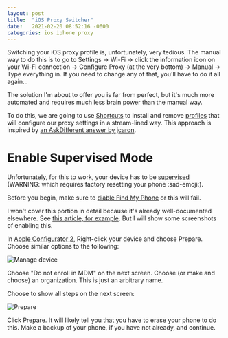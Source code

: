 ```yaml
---
layout: post
title:  "iOS Proxy Switcher"
date:   2021-02-20 08:52:16 -0600
categories: ios iphone proxy
---
```


Switching your iOS proxy profile is, unfortunately, very tedious. The manual way to do this is to go to Settings -> Wi-Fi -> click the information icon on your Wi-Fi connection -> Configure Proxy (at the very bottom) -> Manual -> Type everything in. If you need to change any of that, you'll have to do it all again...

The solution I'm about to offer you is far from perfect, but it's much more automated and requires much less brain power than the manual way.

To do this, we are going to use [Shortcuts](wiki-shortcuts) to install and remove [profiles](apple-docs-profile) that will configure our proxy settings in a stream-lined way. This approach is inspired by [an AskDifferent answer by jcaron](ask-different-answer).

# Enable Supervised Mode

Unfortunately, for this to work, your device has to be [supervised](apple-docs-supervised) (WARNING: which requires factory resetting your phone :sad-emoji:).

Before you begin, make sure to [diable Find My Phone](apple-docs-findmyphone) or this will fail.

I won't cover this portion in detail because it's already well-documented elsewhere. See [this article, for example](supervise-device). But I will show some screenshots of enabling this.

In [Apple Configurator 2](apple-configurator), Right-click your device and choose Prepare. Choose similar options to the following:

![Manage device]({{site.baseurl}}/images/manage_device.png)

Choose "Do not enroll in MDM" on the next screen. 
Choose (or make and choose) an organization. This is just an arbitrary name.

Choose to show all steps on the next screen:

![Prepare]({{site.baseurl}}/images/prepare.png)

Click Prepare. It will likely tell you that you have to erase your phone to do this. Make a backup of your phone, if you have not already, and continue.

# 

[supervise-device]: https://support.jamfnow.com/s/article/207704656-Supervising-iOS-Devices-with-Apple-Configurator-2-5-or-Later
[wiki-shortcuts]: https://en.wikipedia.org/wiki/Shortcuts_(app)
[apple-docs-profile]: https://developer.apple.com/documentation/appstoreconnectapi/profiles
[apple-docs-supervised]: https://support.apple.com/guide/deployment-reference-ios/enabling-device-supervision-ior7ba06c270/web
[ask-different-answer]: https://apple.stackexchange.com/a/223926/57640
[apple-configurator]: https://support.apple.com/apple-configurator
[apple-docs-findmyphone]: https://support.apple.com/en-us/HT211149